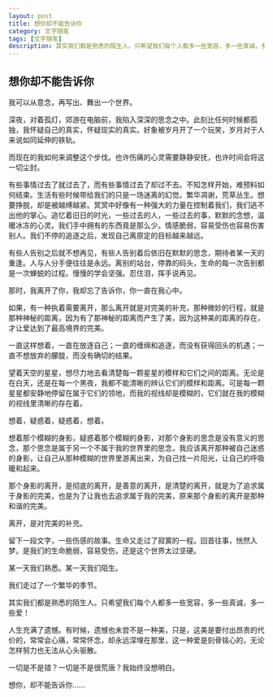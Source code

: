 ```yaml
---
layout: post
title: 想你却不能告诉你
category: 文字随笔
tags: [文字随笔]
description: 其实我们都是熟悉的陌生人。只希望我们每个人都多一些宽容，多一些真诚，多一些爱！
---
```


## 想你却不能告诉你

我可以从意念，再写出、舞出一个世界。

深夜，对着孤灯，郊游在电脑前，我陷入深深的思念之中。此刻比任何时候都孤独，我怀疑自己的真实，怀疑现实的真实。好象被岁月开了一个玩笑，岁月对于人来说如同延伸的铁轨。

而现在的我如何来调整这个步伐。也许伤痛的心灵需要静静安抚，也许时间会将这一切尘封。

有些事情过去了就过去了，而有些事情过去了却过不去。不知怎样开始，难预料如何结束。生活有些时候带给我们的只是一场迷离的幻觉。繁华凋谢，荒草丛生。想要挣脱，却是被越缚越紧。冥冥中好像有一种强大的力量在控制着我们，我们逃不出他的掌心。追忆着旧日的时光，一些过去的人，一些过去的事，默默的念想，温暖冰冻的心灵。我们手中拥有的东西竟是那么少。情感脆弱，容易受伤也容易伤害别人。我们不停的追逐之后，发现自己离原定的目标越来越远。

有些人告别之后就不想再见，有些人告别着后依旧在默默的思念，期待者某一天的重逢。人与人分手便往往是永远。离别的站台，停靠的码头，生命的每一次告别都是一次蝉蜕的过程。慢慢的学会坚强。忍住泪，挥手说再见。

那时，我离开了你，我却忘了告诉你，你一直在我心中。

如果，有一种执着需要离开，那么离开就是对完美的补充，那种微妙的行程，就是那种神秘的距离，因为有了那神秘的距离而产生了美，因为这种美的距离的存在，才让爱达到了最高境界的完美。

一直这样想着，一直在放逐自己；一直的缠绵和追逐，而没有获得回头的机遇；一直不想放弃的朦胧，而没有确切的结果。

望着天空的星星，想尽力地去看清楚每一颗星星的模样和它们之间的距离。无论是在白天，还是在每一个黑夜，我都不能清晰的辨认它们的模样和距离。可是每一颗星星都安静地停留在属于它们的领地，而我的视线却是模糊的，它们就在我的模糊的视线里清晰的存在着。

想着，疑惑着，疑惑着，想着。

想着那个模糊的身影，疑惑着那个模糊的身影，对那个身影的思念是没有意义的思念，那个思念是属于另一个不属于我的世界里的思念，我应该离开那种被自己迷惑的身影，让自己从那种模糊的世界里游离出来，为自己找一片阳光，让自己的呼吸暖和起来。

那个身影的离开，是彻底的离开，是善意的离开，是清楚的离开，就是为了追求属于身影的完美，也是为了让我也去追求属于我的完美，原来那个身影的离开是那种和谐的完美。

离开，是对完美的补充。

留下一段文字，一些伤感的故事。生命又走过了寂寞的一程。回首往事，恍然入梦。是我们的生命脆弱，容易受伤，还是这个世界太过坚硬。

某一天我们熟悉。某一天我们陌生。

我们走过了一个繁华的季节。

其实我们都是熟悉的陌生人。只希望我们每个人都多一些宽容，多一些真诚，多一些爱！

人生充满了遗憾。有时候，遗憾也未尝不是一种美，只是，这美是要付出昂贵的代价的，常常会心痛，常常怀念，却永远深埋在那里，这一种爱是刻骨铭心的，无论怎样努力也无法从心头驱散。

一切是不是错？一切是不是很荒唐？我始终没想明白。

想你，却不能告诉你......